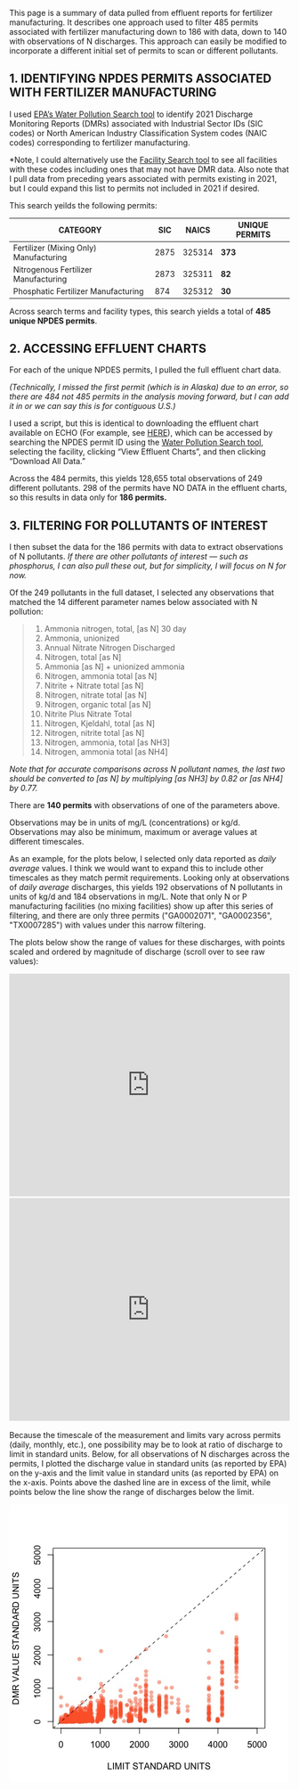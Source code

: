 This page is a summary of data pulled from effluent reports for fertilizer manufacturing. It describes one approach used to filter 485 permits associated with fertilizer manufacturing down to 186 with data, down to 140 with observations of N discharges. This approach can easily be modified to incorporate a different initial set of permits to scan or different pollutants.

## 1.	IDENTIFYING NPDES PERMITS ASSOCIATED WITH FERTILIZER MANUFACTURING

I used [EPA’s Water Pollution Search tool](https://echo.epa.gov/trends/loading-tool/water-pollution-search) to identify 2021 Discharge Monitoring Reports (DMRs) associated with Industrial Sector IDs (SIC codes) or North American Industry Classification System codes (NAIC codes) corresponding to fertilizer manufacturing. 

*Note, I could alternatively use the [Facility Search tool](https://echo.epa.gov/facilities/facility-search?mediaSelected=all) to see all facilities with these codes including ones that may not have DMR data. Also note that I pull data from preceding years associated with permits existing in 2021, but I could expand this list to permits not included in 2021 if desired.

This search yeilds the following permits:

CATEGORY | SIC | NAICS | UNIQUE PERMITS
---------|-----|-------|---------------
Fertilizer (Mixing Only) Manufacturing |2875 |325314 |**373**
Nitrogenous Fertilizer Manufacturing |2873 |325311 |**82** 
Phosphatic Fertilizer Manufacturing |874 |325312|**30**

Across search terms and facility types, this search yields a total of **485 unique NPDES permits**.

## 2.	ACCESSING EFFLUENT CHARTS

For each of the unique NPDES permits, I pulled the full effluent chart data. 

*(Technically, I missed the first permit (which is in Alaska) due to an error, so there are 484 not 485 permits in the analysis moving forward, but I can add it in or we can say this is for contiguous U.S.)*

I used a script, but this is identical to downloading the effluent chart available on ECHO (For example, see [HERE](https://echo.epa.gov/effluent-charts#AR0000752)), which can be accessed by searching the NPDES permit ID using the [Water Pollution Search tool](https://echo.epa.gov/trends/loading-tool/water-pollution-search), selecting the facility, clicking “View Effluent Charts”, and then clicking “Download All Data.”

Across the 484 permits, this yields 128,655 total observations of 249 different pollutants. 298 of the permits have NO DATA in the effluent charts, so this results in data only for **186 permits.**
 
## 3.	FILTERING FOR POLLUTANTS OF INTEREST

I then subset the data for the 186 permits with data to extract observations of N pollutants. *If there are other pollutants of interest — such as phosphorus, I can also pull these out, but for simplicity, I will focus on N for now.*

Of the 249 pollutants in the full dataset, I selected any observations that matched the 14 different parameter names below associated with N pollution:

> 1.	Ammonia nitrogen, total, [as N] 30 day
> 2.	Ammonia, unionized
> 3.	Annual Nitrate Nitrogen Discharged
> 4.	Nitrogen, total [as N]
> 5.	Ammonia [as N] + unionized ammonia
> 6.	Nitrogen, ammonia total [as N]
> 7.	Nitrite + Nitrate total [as N]
> 8.	Nitrogen, nitrate total [as N]
> 9.	Nitrogen, organic total [as N]
> 10.	Nitrite Plus Nitrate Total
> 11.	Nitrogen, Kjeldahl, total [as N]
> 12.	Nitrogen, nitrite total [as N]
> 13.	Nitrogen, ammonia, total [as NH3]
> 14.	Nitrogen, ammonia total [as NH4]

*Note that for accurate comparisons across N pollutant names, the last two should be converted to [as N] by multiplying [as NH3] by 0.82 or [as NH4] by 0.77.*

There are **140 permits** with observations of one of the parameters above. 

Observations may be in units of mg/L (concentrations) or kg/d. Observations may also be minimum, maximum or average values at different timescales. 

As an example, for the plots below, I selected only data reported as *daily average* values. I think we would want to expand this to include other timescales as they match permit requirements. Looking only at observations of *daily average* discharges, this yields 192 observations of N pollutants in units of kg/d and 184 observations in mg/L. Note that only N or P manufacturing facilities (no mixing facilities) show up after this series of filtering, and there are only three permits ("GA0002071", "GA0002356", "TX0007285") with values under this narrow filtering. 


The plots below show the range of values for these discharges, with points scaled and ordered by magnitude of discharge (scroll over to see raw values):

<iframe title="Nitrogen Manufacturing Average Daily Discharge (kg/day)" aria-label="chart" id="datawrapper-chart-b73iz" src="https://datawrapper.dwcdn.net/b73iz/3/" scrolling="no" frameborder="0" style="width: 0; min-width: 100% !important; border: none;" height="400"></iframe><script type="text/javascript">!function(){"use strict";window.addEventListener("message",(function(e){if(void 0!==e.data["datawrapper-height"]){var t=document.querySelectorAll("iframe");for(var a in e.data["datawrapper-height"])for(var r=0;r<t.length;r++){if(t[r].contentWindow===e.source)t[r].style.height=e.data["datawrapper-height"][a]+"px"}}}))}();
</script>
 
 
<iframe title="Nitrogen Manufacturing Average Daily Discharge (kg/day)" aria-label="chart" id="datawrapper-chart-b73iz" src="https://datawrapper.dwcdn.net/b73iz/3/" scrolling="no" frameborder="0" style="width: 0; min-width: 100% !important; border: none;" height="400"></iframe><script type="text/javascript">!function(){"use strict";window.addEventListener("message",(function(e){if(void 0!==e.data["datawrapper-height"]){var t=document.querySelectorAll("iframe");for(var a in e.data["datawrapper-height"])for(var r=0;r<t.length;r++){if(t[r].contentWindow===e.source)t[r].style.height=e.data["datawrapper-height"][a]+"px"}}}))}();
</script> 
 
 
Because the timescale of the measurement and limits vary across permits (daily, monthly, etc.), one possibility may be to look at ratio of discharge to limit in standard units. Below, for all observations of N discharges across the permits, I plotted the discharge value in standard units (as reported by EPA) on the y-axis and the limit value in standard units (as reported by EPA) on the x-axis. Points above the dashed line are in excess of the limit, while points below the line show the range of discharges below the limit.
 
![PLOT](https://github.com/EJSFF/FERTDMRs/blob/gh-pages/DMRVLIMIT.jpeg)
